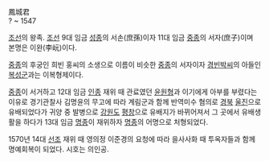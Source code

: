 鳳城君  
? ~ 1547

[조선](%EC%A1%B0%EC%84%A0.md)의 왕족. [조선](%EC%A1%B0%EC%84%A0.md) 9대 임금
[성종](%EC%84%B1%EC%A2%85.md)의 서손(庶孫)이자 11대 임금
[중종](%EC%A4%91%EC%A2%85.md)의 서자(庶子)이며 본명은 이완(李岏)이다.

[중종](%EC%A4%91%EC%A2%85.md)의 후궁인 희빈 홍씨의 소생으로 이름이 비슷한
[중종](%EC%A4%91%EC%A2%85.md)의 서자이자 [경빈박씨](%EA%B2%BD%EB%B9%88%20%EB%B0%95%EC%94%A8.md)의 아들인
[복성군](%EB%B3%B5%EC%84%B1%EA%B5%B0.md)과는 이복형제이다.

[중종](%EC%A4%91%EC%A2%85.md)이 서거하고 12대 임금 [인종](%EC%9D%B8%EC%A2%85.md) 재위
때 관료였던 [윤원형](%EC%9C%A4%EC%9B%90%ED%98%95.md)과 이기에게 아부를 부렸다는 이유로 경기관찰사 김명윤의
무고에 따라 계림군과 함께 반역미수 혐의로 [경북](%EA%B2%BD%EB%B6%81.md)
[울진](%EC%9A%B8%EC%A7%84.md)으로 유배되었다가 귀양 중 발병으로
[강원도](%EA%B0%95%EC%9B%90%EB%8F%84.md) [평창](%ED%8F%89%EC%B0%BD.md)으로 유배지가
바뀌어져서 그 곳에서 유배생활을 하다가 13대 임금 [명종](%EB%AA%85%EC%A2%85.md)이 재위하자
[명종](%EB%AA%85%EC%A2%85.md)의 어명으로 처형되었다.

1570년 14대 [선조](%EC%84%A0%EC%A1%B0.md) 재위 때 영의정 이준경의 요청에 따라 을사사화 때 투옥자들과 함께
명예회복이 되었다. 시호는 의인공.

